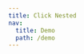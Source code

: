 ```yaml
---
title: Click Nested
nav:
  title: Demo
  path: /demo
---
```


<code src="../examples/click-nested.tsx"></code>
